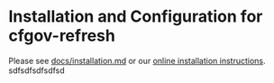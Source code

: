 # Installation and Configuration for cfgov-refresh

Please see [docs/installation.md](docs/installation.md) or our [online
installation instructions](https://cfpb.github.io/cfgov-refresh/installation/).
sdfsdfsdfsdfsd